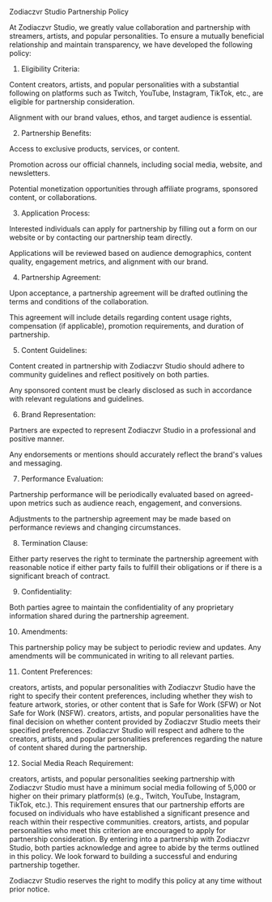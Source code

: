 Zodiaczvr Studio Partnership Policy

At Zodiaczvr Studio, we greatly value collaboration and partnership with streamers, artists, and popular personalities. To ensure a mutually beneficial relationship and maintain transparency, we have developed the following policy:

1. Eligibility Criteria:

Content creators, artists, and popular personalities with a substantial following on platforms such as Twitch, YouTube, Instagram, TikTok, etc., are eligible for partnership consideration.

Alignment with our brand values, ethos, and target audience is essential.

2. Partnership Benefits:

Access to exclusive products, services, or content.

Promotion across our official channels, including social media, website, and newsletters.

Potential monetization opportunities through affiliate programs, sponsored content, or collaborations.

3. Application Process:

Interested individuals can apply for partnership by filling out a form on our website or by contacting our partnership team directly.

Applications will be reviewed based on audience demographics, content quality, engagement metrics, and alignment with our brand.

4. Partnership Agreement:

Upon acceptance, a partnership agreement will be drafted outlining the terms and conditions of the collaboration.

This agreement will include details regarding content usage rights, compensation (if applicable), promotion requirements, and duration of partnership.

5. Content Guidelines:

Content created in partnership with Zodiaczvr Studio should adhere to community guidelines and reflect positively on both parties.

Any sponsored content must be clearly disclosed as such in accordance with relevant regulations and guidelines.

6. Brand Representation:

Partners are expected to represent Zodiaczvr Studio in a professional and positive manner.

Any endorsements or mentions should accurately reflect the brand's values and messaging.

7. Performance Evaluation:

Partnership performance will be periodically evaluated based on agreed-upon metrics such as audience reach, engagement, and conversions.

Adjustments to the partnership agreement may be made based on performance reviews and changing circumstances.

8. Termination Clause:

Either party reserves the right to terminate the partnership agreement with reasonable notice if either party fails to fulfill their obligations or if there is a significant breach of contract.

9. Confidentiality:

Both parties agree to maintain the confidentiality of any proprietary information shared during the partnership agreement.

10. Amendments:

This partnership policy may be subject to periodic review and updates. Any amendments will be communicated in writing to all relevant parties.

11. Content Preferences:

creators, artists, and popular personalities with Zodiaczvr Studio have the right to specify their content preferences, including whether they wish to feature artwork, stories, or other content that is Safe for Work (SFW) or Not Safe for Work (NSFW).
creators, artists, and popular personalities have the final decision on whether content provided by Zodiaczvr Studio meets their specified preferences.
Zodiaczvr Studio will respect and adhere to the creators, artists, and popular personalities preferences regarding the nature of content shared during the partnership.

12. Social Media Reach Requirement:

creators, artists, and popular personalities seeking partnership with Zodiaczvr Studio must have a minimum social media following of 5,000 or higher on their primary platform(s) (e.g., Twitch, YouTube, Instagram, TikTok, etc.).
This requirement ensures that our partnership efforts are focused on individuals who have established a significant presence and reach within their respective communities.
creators, artists, and popular personalities who meet this criterion are encouraged to apply for partnership consideration.
By entering into a partnership with Zodiaczvr Studio, both parties acknowledge and agree to abide by the terms outlined in this policy. We look forward to building a successful and enduring partnership together.

Zodiaczvr Studio reserves the right to modify this policy at any time without prior notice.
